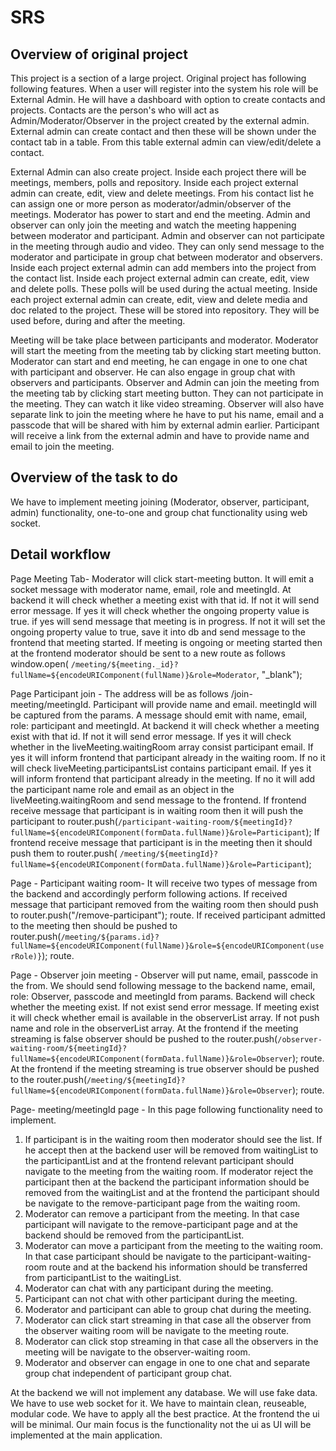 # SRS 

## Overview of original project

This project is a section of a large project. Original project has following following features.
When a user will register into the system his role will be External Admin. He will have a dashboard with option to create contacts and projects. Contacts are the person's who will act as Admin/Moderator/Observer in the project created by the external admin. External admin can create contact and then these will be shown under the contact tab in a table. From this table external admin can view/edit/delete a contact.

External Admin can also create project. Inside each project there will be meetings, members, polls and repository.
Inside each project external admin can create, edit, view and delete meetings. From his contact list he can assign one or more person as moderator/admin/observer of the meetings.  Moderator has power to start and end the meeting. Admin and observer can only join the meeting and watch the meeting happening between moderator and participant. Admin and observer can not participate in the meeting through audio and video. They can only send message to the moderator and participate in group chat between moderator and observers.
Inside each project external admin can add members into the project from the contact list.
Inside each project external admin can create, edit, view and delete polls. These polls will be used during the actual meeting. 
Inside each project external admin can create, edit, view and delete media and doc related to the project. These will be stored into repository. They will be used before, during and after the meeting.

Meeting will be take place between participants and moderator. Moderator will start the meeting from the meeting tab by clicking start meeting button. Moderator can start and end meeting, he can engage in one to one chat with participant and observer. He can also engage in group chat with observers and participants. Observer and Admin can join the meeting from the meeting tab by clicking start meeting button. They can not participate in the meeting. They can watch it like video streaming. Observer will also have separate link to join the meeting where he have to put his name, email and a passcode that will be shared with him by external admin earlier. Participant will receive a link from the external admin and have to provide name and email to join the meeting. 

## Overview of the task to do

We have to implement meeting joining (Moderator, observer, participant, admin) functionality, one-to-one and group chat functionality using web socket.

## Detail workflow

Page Meeting Tab- Moderator will click start-meeting button. It will emit a socket message with moderator name, email, role and meetingId. At backend it will check whether a meeting exist with that id. If not it will send error message. If yes it will check whether the ongoing property value is true. if yes will send message that meeting is in progress. If not it will set the ongoing property value to true, save it into db and send message to the frontend that meeting started. If meeting is ongoing or meeting started then at the frontend moderator should be sent to a new route as follows window.open( `/meeting/${meeting._id}?fullName=${encodeURIComponent(fullName)}&role=Moderator`,
 "_blank");

 Page Participant join - The address will be as follows /join-meeting/meetingId. Participant will provide name and email. meetingId will be captured from the params. A message should emit with name, email, role: participant and meetingId. At backend it will check whether a meeting exist with that id. If not it will send error message. If yes it will check whether in the liveMeeting.waitingRoom array consist participant email. If yes it will inform frontend that participant already in the waiting room. If no it will check liveMeeting.participantsList contains participant email. If yes it will inform frontend that participant  already in the meeting. If no it will add the participant name role and email as an object in the liveMeeting.waitingRoom and send message to the frontend.  If frontend receive message that participant is in waiting room then it will push the participant to  router.push(`/participant-waiting-room/${meetingId}?fullName=${encodeURIComponent(formData.fullName)}&role=Participant`);
If frontend receive message that participant is in the meeting then it should push them to router.push(
`/meeting/${meetingId}?fullName=${encodeURIComponent(formData.fullName)}&role=Participant`);

Page - Participant waiting room- It will receive two types of message from the backend and accordingly perform following actions. If received message that participant removed from the waiting room then should push to router.push("/remove-participant"); route. If received participant admitted to the meeting then should be pushed to router.push(`/meeting/${params.id}?fullName=${encodeURIComponent(fullName)}&role=${encodeURIComponent(userRole)}`); route. 

Page - Observer join meeting - Observer will put name, email, passcode in the from. We should send following message to the backend name, email, role: Observer, passcode and meetingId from params. Backend will check whether the meeting exist. If not exist send error message. If meeting exist it will check whether email is available in the observerList array. If not push name and role in the observerList array. At the frontend if the meeting streaming is false observer should be pushed to the router.push(`/observer-waiting-room/${meetingId}?fullName=${encodeURIComponent(formData.fullName)}&role=Observer`); route. At the frontend if the meeting streaming is true observer should be pushed to the router.push(`/meeting/${meetingId}?fullName=${encodeURIComponent(formData.fullName)}&role=Observer`); route.

Page- meeting/meetingId page - In this page following functionality need to implement.
1. If participant is in the waiting room then moderator should see the list. If he accept then at the backend user will be removed from waitingList to the participantList and at the frontend relevant participant should navigate to the meeting from the waiting room. If moderator reject the participant then at the backend the participant information should be removed from the waitingList and at the frontend the participant should be navigate to the remove-participant page from the waiting room. 
2. Moderator can remove a participant from the meeting. In that case participant will navigate to the remove-participant page and at the backend should be removed from the participantList. 
3. Moderator can move a participant from the meeting to the waiting room. In that case participant should be navigate to the participant-waiting-room route and at the backend his information should be transferred from participantList to the waitingList.
4. Moderator can chat with any participant during the meeting.
5. Participant can not chat with other participant during the meeting.
6. Moderator and participant can able to group chat during the meeting.
7. Moderator can click start streaming in that case all the observer from the observer waiting room will be navigate to the meeting route. 
8. Moderator can click stop streaming in that case all the observers in the meeting will be navigate to the observer-waiting room.
9. Moderator and observer can engage in one to one chat and separate group chat independent of participant group chat.


At the backend we will not implement any database. We will use fake data. We have to use web socket for it. We have to maintain clean, reuseable, modular code. We have to apply all the best practice. 
At the frontend the ui will be minimal. Our main focus is the functionality not the ui as UI will be implemented at the main application.
